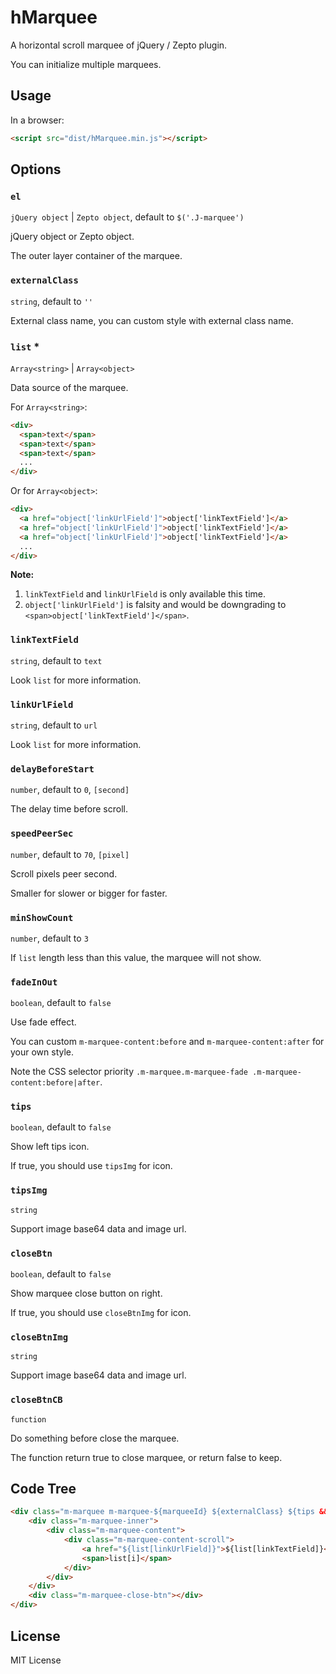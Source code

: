 # hMarquee

A horizontal scroll marquee of jQuery / Zepto plugin.

You can initialize multiple marquees.

## Usage

In a browser:

```html
<script src="dist/hMarquee.min.js"></script>
```

## Options

### `el`

`jQuery object` | `Zepto object`, default to `$('.J-marquee')`

jQuery object or Zepto object.

The outer layer container of the marquee.

### `externalClass`

`string`, default to `''`

External class name, you can custom style with external class name.

### `list` *

`Array<string>` | `Array<object>`

Data source of the marquee.

For `Array<string>`:

```html
<div>
  <span>text</span>
  <span>text</span>
  <span>text</span>
  ...
</div>
```

Or for `Array<object>`:

```html
<div>
  <a href="object['linkUrlField']">object['linkTextField']</a>
  <a href="object['linkUrlField']">object['linkTextField']</a>
  <a href="object['linkUrlField']">object['linkTextField']</a>
  ...
</div>
``` 

**Note:**
 
1. `linkTextField` and `linkUrlField` is only available this time.
2. `object['linkUrlField']` is falsity and would be downgrading to `<span>object['linkTextField']</span>`.

### `linkTextField`

`string`, default to `text`

Look `list` for more information.

### `linkUrlField`

`string`, default to `url`

Look `list` for more information.

### `delayBeforeStart`

`number`, default to `0`, `[second]`

The delay time before scroll.

### `speedPeerSec`

`number`, default to `70`, `[pixel]`

Scroll pixels peer second.

Smaller for slower or bigger for faster.

### `minShowCount`

`number`, default to `3`

If `list` length less than this value, the marquee will not show.

### `fadeInOut`

`boolean`, default to `false`

Use fade effect.

You can custom `m-marquee-content:before` and `m-marquee-content:after` for your own style.

Note the CSS selector priority `.m-marquee.m-marquee-fade .m-marquee-content:before|after`.

### `tips`

`boolean`, default to `false`

Show left tips icon.

If true, you should use `tipsImg` for icon. 

### `tipsImg`

`string`

Support image base64 data and image url.

### `closeBtn`

`boolean`, default to `false`

Show marquee close button on right. 

If true, you should use `closeBtnImg` for icon.

### `closeBtnImg`

`string`

Support image base64 data and image url.

### `closeBtnCB`

`function`

Do something before close the marquee.

The function return true to close marquee, or return false to keep.

## Code Tree

```html
<div class="m-marquee m-marquee-${marqueeId} ${externalClass} ${tips && 'm-marquee-tips'} ${closeBtn && 'm-marquee-close'} ${fadeInOut && 'm-marquee-fade'}">
    <div class="m-marquee-inner">
        <div class="m-marquee-content">
            <div class="m-marquee-content-scroll">
                <a href="${list[linkUrlField]}">${list[linkTextField]}</a>
                <span>list[i]</span>
            </div>
        </div>
    </div>
    <div class="m-marquee-close-btn"></div>
</div>
```

## License

MIT License
